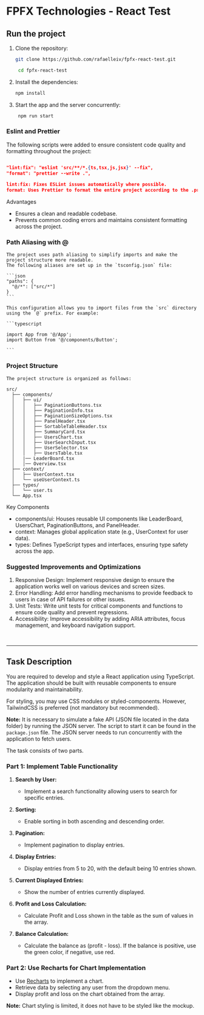 # FPFX Technologies - React Test

## Run the project

1. Clone the repository:

   ```bash
   git clone https://github.com/rafaelleiv/fpfx-react-test.git

    cd fpfx-react-test
   ```

2. Install the dependencies:

   ```bash
   npm install
   ```

3. Start the app and the server concurrently:

   ```bash
    npm run start
   ```
### Eslint and Prettier

The following scripts were added to ensure consistent code quality and formatting throughout the project:

```json

"lint:fix": "eslint 'src/**/*.{ts,tsx,js,jsx}' --fix",
"format": "prettier --write .",
          
lint:fix: Fixes ESLint issues automatically where possible.
format: Uses Prettier to format the entire project according to the .prettierrc configuration.
```
   Advantages
 - Ensures a clean and readable codebase.
 - Prevents common coding errors and maintains consistent formatting across the project.

### Path Aliasing with @
   
    The project uses path aliasing to simplify imports and make the project structure more readable.
    The following aliases are set up in the `tsconfig.json` file:
    
    ```json
    "paths": {
      "@/*": ["src/*"]
    }
    ```

    This configuration allows you to import files from the `src` directory using the `@` prefix. For example:
    
    ```typescript 
   
    import App from '@/App';
    import Button from '@/components/Button';

    ```
### Project Structure
   
    The project structure is organized as follows:
    
    src/
      ├── components/
      │   ├── ui/
      │   │   ├── PaginationButtons.tsx
      │   │   ├── PaginationInfo.tsx
      │   │   ├── PaginationSizeOptions.tsx
      │   │   ├── PanelHeader.tsx
      │   │   ├── SortableTableHeader.tsx
      │   │   ├── SummaryCard.tsx
      │   │   ├── UsersChart.tsx
      │   │   ├── UserSearchInput.tsx
      │   │   ├── UserSelector.tsx
      │   │   ├── UsersTable.tsx
      │   |── LeaderBoard.tsx
      │   │── Overview.tsx
      ├── context/
      │   ├── UserContext.tsx
      │   └── useUserContext.ts
      ├── types/
      │   └── user.ts
      └── App.tsx

Key Components
 - components/ui: Houses reusable UI components like LeaderBoard, UsersChart, PaginationButtons, and PanelHeader.
 - context: Manages global application state (e.g., UserContext for user data).
 - types: Defines TypeScript types and interfaces, ensuring type safety across the app.

### Suggested Improvements and Optimizations

1. Responsive Design: Implement responsive design to ensure the application works well on various devices and screen sizes.
2. Error Handling: Add error handling mechanisms to provide feedback to users in case of API failures or other issues.
3. Unit Tests: Write unit tests for critical components and functions to ensure code quality and prevent regressions.
4. Accessibility: Improve accessibility by adding ARIA attributes, focus management, and keyboard navigation support.

<br>

---

## Task Description

You are required to develop and style a React application using TypeScript. The application should be built with reusable components to ensure modularity and maintainability.

For styling, you may use CSS modules or styled-components. However, TailwindCSS is preferred (not mandatory but recommended).

**Note:** It is necessary to simulate a fake API (JSON file located in the data folder) by running the JSON server. The script to start it can be found in the `package.json` file. The JSON server needs to run concurrently with the application to fetch users.

The task consists of two parts.

### Part 1: Implement Table Functionality

1. **Search by User:**

   - Implement a search functionality allowing users to search for specific entries.

2. **Sorting:**

   - Enable sorting in both ascending and descending order.

3. **Pagination:**

   - Implement pagination to display entries.

4. **Display Entries:**

   - Display entries from 5 to 20, with the default being 10 entries shown.

5. **Current Displayed Entries:**

   - Show the number of entries currently displayed.

6. **Profit and Loss Calculation:**

   - Calculate Profit and Loss shown in the table as the sum of values in the array.

7. **Balance Calculation:**
   - Calculate the balance as (profit - loss). If the balance is positive, use the green color, if negative, use red.

### Part 2: Use Recharts for Chart Implementation

- Use [Recharts](https://recharts.org/en-US/) to implement a chart.
- Retrieve data by selecting any user from the dropdown menu.
- Display profit and loss on the chart obtained from the array.

**Note:** Chart styling is limited, it does not have to be styled like the mockup.
